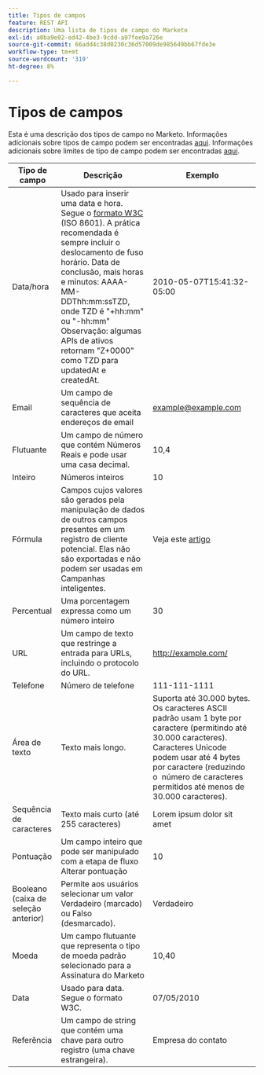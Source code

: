 ```yaml
---
title: Tipos de campos
feature: REST API
description: Uma lista de tipos de campo do Marketo
exl-id: a0ba9e02-ed42-4be3-9cdd-a97fee9a726e
source-git-commit: 66add4c38d0230c36d57009de985649bb67fde3e
workflow-type: tm+mt
source-wordcount: '319'
ht-degree: 8%

---
```


# Tipos de campos

Esta é uma descrição dos tipos de campo no Marketo. Informações adicionais sobre tipos de campo podem ser encontradas [aqui](https://experienceleague.adobe.com/en/docs/marketo/using/product-docs/administration/field-management/custom-field-type-glossary). Informações adicionais sobre limites de tipo de campo podem ser encontradas [aqui](https://nation.marketo.com/t5/knowledgebase/tkb-p/support_solutions-documents).

| Tipo de campo | Descrição | Exemplo |
| --- | --- | --- |
| Data/hora | Usado para inserir uma data e hora. Segue o [formato W3C](https://www.w3.org/TR/NOTE-datetime) (ISO 8601). A prática recomendada é sempre incluir o deslocamento de fuso horário. Data de conclusão, mais horas e minutos: AAAA-MM-DDThh:mm:ssTZD, onde TZD é &quot;+hh:mm&quot; ou &quot;-hh:mm&quot; Observação: algumas APIs de ativos retornam &quot;Z+0000&quot; como TZD para updatedAt e createdAt. | 2010-05-07T15:41:32-05:00 |
| Email | Um campo de sequência de caracteres que aceita endereços de email | example@example.com |
| Flutuante | Um campo de número que contém Números Reais e pode usar uma casa decimal. | 10,4 |
| Inteiro | Números inteiros | 10 |
| Fórmula | Campos cujos valores são gerados pela manipulação de dados de outros campos presentes em um registro de cliente potencial. Elas não são exportadas e não podem ser usadas em Campanhas inteligentes. | Veja este [artigo](https://experienceleague.adobe.com/en/docs/marketo/using/product-docs/administration/field-management/create-and-use-a-concatenated-string-formula-field) |
| Percentual | Uma porcentagem expressa como um número inteiro | 30 |
| URL | Um campo de texto que restringe a entrada para URLs, incluindo o protocolo do URL. | http://example.com/ |
| Telefone | Número de telefone | 111-111-1111 |
| Área de texto | Texto mais longo. | Suporta até 30.000 bytes. Os caracteres ASCII padrão usam 1 byte por caractere (permitindo até 30.000 caracteres). Caracteres Unicode podem usar até 4 bytes por caractere (reduzindo o  número de caracteres permitidos até menos de 30.000 caracteres). |
| Sequência de caracteres | Texto mais curto (até 255 caracteres) | Lorem ipsum dolor sit amet |
| Pontuação | Um campo inteiro que pode ser manipulado com a etapa de fluxo Alterar pontuação | 10 |
| Booleano (caixa de seleção anterior) | Permite aos usuários selecionar um valor Verdadeiro (marcado) ou Falso (desmarcado). | Verdadeiro |
| Moeda | Um campo flutuante que representa o tipo de moeda padrão selecionado para a Assinatura do Marketo | 10,40 |
| Data | Usado para data. Segue o formato W3C. | 07/05/2010 |
| Referência | Um campo de string que contém uma chave para outro registro (uma chave estrangeira). | Empresa do contato |
